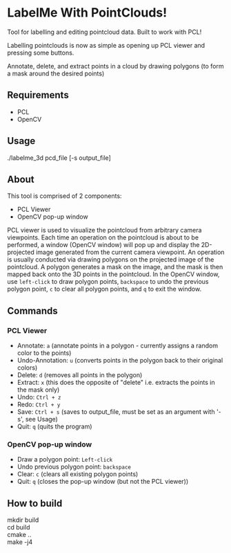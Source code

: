 # LabelMe With PointClouds!
Tool for labelling and editing pointcloud data. Built to work with PCL!

Labelling pointclouds is now as simple as opening up PCL viewer and pressing some buttons.

Annotate, delete, and extract points in a cloud by drawing polygons (to form a mask around the desired points)

## Requirements
- PCL
- OpenCV

## Usage
./labelme_3d pcd_file [-s output_file] 

## About
This tool is comprised of 2 components:
- PCL Viewer
- OpenCV pop-up window

PCL viewer is used to visualize the pointcloud from arbitrary camera viewpoints. 
Each time an operation on the pointcloud is about to be performed, a window (OpenCV window) will pop up and display the 2D-projected image generated from the current camera viewpoint.
An operation is usually conducted via drawing polygons on the projected image of the pointcloud. A polygon generates a mask on the image, and the mask is then mapped back onto the 3D points in the pointcloud.
In the OpenCV window, use `left-click` to draw polygon points, `backspace` to undo the previous polygon point, `c` to clear all polygon points, and `q` to exit the window.

## Commands
### PCL Viewer
- Annotate: `a` (annotate points in a polygon - currently assigns a random color to the points)
- Undo-Annotation: `u`  (converts points in the polygon back to their original colors)
- Delete: `d`   (removes all points in the polygon)
- Extract: `x`  (this does the opposite of "delete" i.e. extracts the points in the mask only)
- Undo: `Ctrl + z`
- Redo: `Ctrl + y`
- Save: `Ctrl + s`  (saves to output_file, must be set as an argument with '-s', see Usage)
- Quit: `q`  (quits the program)

### OpenCV pop-up window
- Draw a polygon point: `Left-click`
- Undo previous polygon point: `backspace`
- Clear: `c` (clears all existing polygon points)
- Quit: `q`  (closes the pop-up window (but not the PCL viewer))

## How to build
mkdir build  
cd build  
cmake ..  
make -j4  

